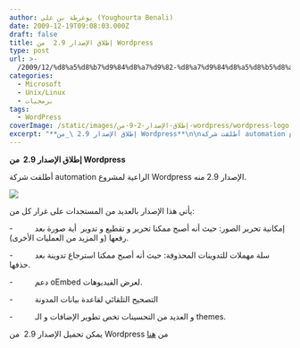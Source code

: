 ```yaml
---
author: يوغرطة بن علي (Youghourta Benali)
date: 2009-12-19T09:08:03.000Z
draft: false
title: إطلاق الإصدار 2.9  من Wordpress
type: post
url: >-
  /2009/12/%d8%a5%d8%b7%d9%84%d8%a7%d9%82-%d8%a7%d9%84%d8%a5%d8%b5%d8%af%d8%a7%d8%b1-2-9-%d9%85%d9%86-wordpress/
categories:
  - Microsoft
  - Unix/Linux
  - برمجيات
tags:
  - WordPress
coverImage: /static/images/إطلاق-الإصدار-2-9-من-wordpress/wordpress-logo.png
excerpt: "**إطلاق الإصدار 2.9 \_من Wordpress**\n\nأطلقت شركة automation الراعية لمشروع Wordpress الإصدار 2.9 منه.\n\n\n\nيأتي هذا الإصدار بالعديد من المستجدات على غرار كل من:\n\n\\-\_\_\_\_\_\_\_\_\_ إمكانية تحرير الصور: حيث أنه أصبح ممكنا تحرير و تقطيع و تدوير \_أية صورة بعد رفعها (و المزيد"
---
```

**إطلاق الإصدار 2.9  من Wordpress**

أطلقت شركة automation الراعية لمشروع Wordpress الإصدار 2.9 منه.

![](/static/images/إطلاق-الإصدار-2-9-من-wordpress/wordpress-logo.png)

يأتي هذا الإصدار بالعديد من المستجدات على غرار كل من:

\-          إمكانية تحرير الصور: حيث أنه أصبح ممكنا تحرير و تقطيع و تدوير  أية صورة بعد رفعها (و المزيد من العمليات الأخرى).

\-          سلة مهملات للتدوينات المحذوفة: حيث أنه أصبح ممكنا استرجاع تدوينة بعد حذفها.

\-          دعم oEmbed لعرض الفيديوهات.

\-          التصحيح التلقائي لقاعدة بيانات المدونة

\-          و العديد من التحسينات تخص تطوير الإضافات و الـ themes.

يمكن تحميل الإصدار 2.9  من Wordpress من [هنا](http://wordpress.org/download/)
